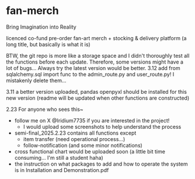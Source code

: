 # fan-merch

Bring Imagination into Reality

licenced co-fund pre-order fan-art merch + stocking & delivery platform
(a long title, but basically is what it is)

BTW, the git repo is more like a storage space and I didn't thoroughly test all the functions before each update. Therefore, some versions might have a lot of bugs... Always try the latest version would be better.
3.12
add from sqlalchemy.sql import func to the admin_route.py and user_route.py! I mistakenly delete them...

3.11
a better version uploaded, pandas openpyxl should be installed for this new version (readme will be updated when other functions are constructed)

2.23
For anyone who sees this~
- follow me on X @Iridium7735 if you are interested in the project!
    - I would upload some screenshots to help understand the process
- semi-final_2025.2.23 contains all functions except
    - item transfer (need operational process...)
    - follow-notification (and some minor notifications)
- cross functional chart would be uploaded soon (a little bit time consuming... I'm still a student haha)
- the instruction on what packages to add and how to operate the system is in Installation and Demonstration.pdf
